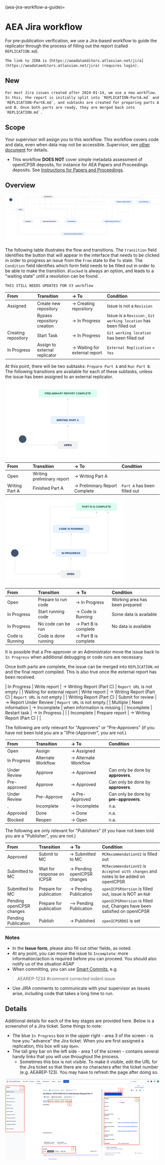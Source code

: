 (aea-jira-workflow-a-guide)=
# AEA Jira workflow 

For pre-publication verification, we use a Jira-based workflow to guide the replicator through the process of filling out the report (called `REPLICATION.md`). 

```{note}
The link to JIRA is [https://aeadataeditors.atlassian.net/jira](https://aeadataeditors.atlassian.net/jira) (requires login).
```

## New

```{warning}
For most Jira issues created after 2024-01-14, we use a new workflow. In this, the report is initially split into `REPLICATION-PartA.md` and `REPLICATION-PartB.md`, and subtasks are created for preparing parts A and B. Once both parts are ready, they are merged back into `REPLICATION.md`. 
```

## Scope

Your supervisor will assign you to this workflow. This workflow covers code and data, even when data may not be accessible. Supervisor, see [other document](https://github.com/labordynamicsinstitute/replicability-training/blob/master/jira-supervisor-notes.md) for details.

- This workflow **DOES NOT** cover simple metadata assessment of openICPSR deposits, for instance for AEA Papers and Proceedings deposits. See [Instructions for Papers and Proceedings](aea-pandp-instructions).

## Overview

![jira image](images/AEA-Data-Editor-Workflow-V3-20240114-short.png)

The following table illustrates the flow and transitions. The `transition` field identifies the button that will appear in the interface
that needs to be clicked in order to progress an issue from the `From` state to the `To` state. The `Condition` field identifies
which form field needs to be filled out in order to be able to make the transition. `Blocked` is always an option, and leads to a "waiting state"
until a resolution can be found.

```{warning}
THIS STILL NEEDS UPDATES FOR V3 workflow
```

| From         | Transition                  | → To                   | Condition |
|:-------------|:----------------------------|:-----------------------|:----------|
| Assigned     | Create new repository       | → Creating repository  |  Issue is not a `Revision`         |
|              | Bypass repository creation  | → In Progress          |  Issue is a `Revision` , `Git working location` has been filled out        |
| Creating repository | Start Task           | → In Progress          |  `Git working location` has been filled out         |
| In Progress  | Assign to external replicator | →  Waiting for external report        | `External Replication` = `Yes` |

At this point, there will be two subtasks: `Prepare Part A` and `Run Part B`. The following transitions are available for each of these subtasks, unless the issue has been assigned to an external replicator.

![Part A](images/AEA-Data-Editor-Workflow-V3-partA.png)

| From         | Transition                  | → To                   | Condition |
|:-------------|:----------------------------|:-----------------------|:----------|
| Open         | Writing preliminary report  | →  Writing Part A      |  |
| Writing Part A | Finished Part A           | →  Preliminary Report Complete |  `Part A` has been filled out         |

![Part B](images/AEA-Data-Editor-Workflow-V3-partB.png)

| From         | Transition                  | → To                   | Condition |
|:-------------|:----------------------------|:-----------------------|:----------|
| Open         | Prepare to run code         | →  In Progress         | Working area has been prepared |
| In Progress  | Start running code          | →  Code is Running     | Some data is available |
| In Progress  | No code can be run          | →  Part B is complete  | No data is available |
| Code is Running | Code is done running     | →  Part B is complete  |  |

It is possible that a Pre-approver or an Administrator move the issue back to `In Progress` when additional debugging or code runs are necessary.

Once both parts are complete, the issue can be merged into `REPLICATION.md` and the final report compiled. This is also true once the external report has been received.

| In Progress  | Write report       | → Writing Report (Part C)        | `Report URL` is not empty |
| Waiting for external report | Write report       | → Writing Report (Part C)        | `Report URL` is not empty |
| Writing Report  (Part C)     | Submit for review    | → Report Under Review  | `Report URL` is not empty.|
| Multiple     | Need information     | → Incomplete   |  when information is missing |
| Incomplete   | Restart task         | → In Progress  |           |
| Incomplete   | Prepare report      | → Writing Report (Part C)  |           |

The following are only relevant for "Approvers" or "Pre-Approvers" (if you have not been told you are a "(Pre-)Approver", you are not.)

| From         | Transition           | → To           | Condition |
|:-------------|:---------------------|:---------------|:----------|
| Open         | Assign               | →  Assigned    |           |
| In Progress  | Alternate Workflow   | →  Alternate Workflow | |
| Under Review | Approve              | →  Approved    |Can only be done by **approvers**.|
| Pre-approved | Approve              | →  Approved    |Can only be done by **approvers**.|
| Under Review | Pre-Approve          | →  Pre-Approved|Can only be done by **pre-approvers**.|
| .            | Incomplete           | →  Incomplete  | n.a.      |
| Approved     | Done                 | → 	Done       | n.a.      |
| Blocked      | Reopen               | →  Open        | n.a.      |

The following are only relevant for "Publishers"  (if you have not been told you are a "Publisher", you are not.)

| From         | Transition           | → To           | Condition |
|:-------------|:---------------------|:---------------|:----------|
| Approved     | Submit to MC         | →  Submitted to MC    | `MCRecommendationV2` is filled out          |
| Submitted to MC     | Wait for response on ICPSR | → Pending openICPSR changes | `MCRecommendationV2` is `Accepted with changes` and notes to be added on openICPSR  |
| Submitted to MC  | Prepare for publication   | →  Pending Publication | `openICPSRVersion` is filled out, issue is NOT an `R&R`|
| Pending openICPSR changes | Prepare for publication | --> Pending Publication | `openICPSRVersion` is filled out, Changes have been satisfied on openICPSR| 
| Pending Publication | Publish              | →  Published    |`openICPSRDOI` is set|



### Notes

- In the **Issue form**, please also fill out other fields, as noted.
- At any point, you can move the issue to `Incomplete`: more information/action is required before you can proceed. You should also notify us of the situation ASAP
- When committing, you can use [Smart Commits](https://confluence.atlassian.com/bitbucket/use-smart-commits-298979931.html), e.g.

> AEAREP-1234 #comment corrected indent issue

- Use JIRA comments to communicate with your supervisor as issues arise, including code that takes a long time to run. 

## Details

Additional details for each of the key stages are provided here. Below is a screenshot of a Jira ticket. Some things to note:

- The blue `In Progress` box in the upper right - area 3 of the screen - is how you "advance" the Jira ticket. When you are first assigned a replication, this box will say `Open`.
- The tall grey bar on the left side - area 1 of the screen - contains several handy links that you will use throughout the process.
    - Sometimes this box is not visible. To make it visible, edit the URL for the Jira ticket so that there are no characters after the ticket number (e.g. AEAREP-123). You may have to refresh the page after doing so.

![jira screen](images/jira-screen.png)
